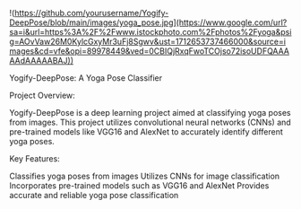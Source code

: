 !(https://github.com/yourusername/Yogify-DeepPose/blob/main/images/yoga_pose.jpg](https://www.google.com/url?sa=i&url=https%3A%2F%2Fwww.istockphoto.com%2Fphotos%2Fyoga&psig=AOvVaw26M0KylcGxyMr3uFj8Sgwv&ust=1712653737466000&source=images&cd=vfe&opi=89978449&ved=0CBIQjRxqFwoTCOjso72isoUDFQAAAAAdAAAAABAJ))

Yogify-DeepPose: A Yoga Pose Classifier


Project Overview:

Yogify-DeepPose is a deep learning project aimed at classifying yoga poses from images. This project utilizes convolutional neural networks (CNNs) and pre-trained models like VGG16 and AlexNet to accurately identify different yoga poses.

Key Features:

Classifies yoga poses from images
Utilizes CNNs for image classification
Incorporates pre-trained models such as VGG16 and AlexNet
Provides accurate and reliable yoga pose classification


